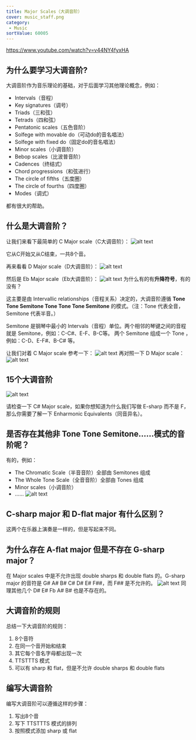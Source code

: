 ```yaml
---
title: Major Scales（大调音阶）
cover: music_staff.png
category:
 - Music
sortValue: 60005
---
```


<https://www.youtube.com/watch?v=v44NY4fyxHA>

## 为什么要学习大调音阶?

大调音阶作为音乐理论的基础，对于后面学习其他理论概念，例如：

- Intervals（音程）
- Key signatures（调号）
- Triads（三和弦）
- Tetrads（四和弦）
- Pentatonic scales（五色音阶）
- Solfege with movable do（可动do的音名唱法）
- Solfege with fixed do（固定do的音名唱法）
- Minor scales（小调音阶）
- Bebop scales（比波普音阶）
- Cadences（终结式）
- Chord progressions（和弦进行）
- The circle of fifths（五度圈）
- The circle of fourths（四度圈）
- Modes（调式）  

都有很大的帮助。

## 什么是大调音阶？

让我们来看下最简单的 C Major scale（C大调音阶）：
![alt text](image-5.png)

它从C开始又从C结束，一共8个音。

再来看看 D Major scale（D大调音阶）：
![alt text](image-6.png)

然后是 Eb Major scale（Eb大调音阶）：
![alt text](image-7.png)
为什么有的有**升降符号**，有的没有？

这主要是由 Intervallic relationships（音程关系）决定的，大调音阶遵循 **Tone Tone Semitone Tone Tone Tone Semitone** 的模式。（注：Tone 代表全音，Semitone 代表半音。）

Semitone 是钢琴中最小的 Intervals（音程）单位。两个相邻的琴键之间的音程就是 Semitone，例如：C-C#、E-F、B-C等。
两个 Semitone 组成一个 Tone ，例如：C-D、E-F#、B-C# 等。

让我们对着 C Major scale 参考一下：
![alt text](image-1.png)
再对照一下 D Major scale：
![alt text](image-3.png)

## 15个大调音阶

![alt text](image.png)

请检查一下 C# Major scale，如果你想知道为什么我们写做 E-sharp 而不是 F，那么你需要了解一下 Enharmonic Equivalents（同音异名）。

## 是否存在其他非 Tone Tone Semitone……模式的音阶呢？

有的，例如：

- The Chromatic Scale（半音音阶）全部由 Semitones 组成
- The Whole Tone Scale（全音音阶）全部由 Tones 组成
- Minor scales（小调音阶）
- ……
![alt text](image-2.png)

## C-sharp major 和 D-flat major 有什么区别？

这两个在乐器上演奏是一样的，但是写起来不同。

## 为什么存在 A-flat major 但是不存在 G-sharp major？

在 Major scales 中是不允许出现 double sharps 和 double flats 的。G-sharp major 的音符是 G# A# B# C# D# E# F##，而 F## 是不允许的。
![alt text](image-4.png)
同理其他几个 D# E# Fb A# B# 也是不存在的。

## 大调音阶的规则

总结一下大调音阶的规则：

1. 8个音符
2. 在同一个音开始和结束
3. 其它每个音名字母都出现一次
4. TTSTTTS 模式
5. 可以有 sharp 和 flat，但是不允许 double sharps 和 double flats

## 编写大调音阶

编写大调音阶可以遵循这样的步骤：

1. 写出8个音
2. 写下 TTSTTTS 模式的排列
3. 按照模式添加 sharp 或 flat
